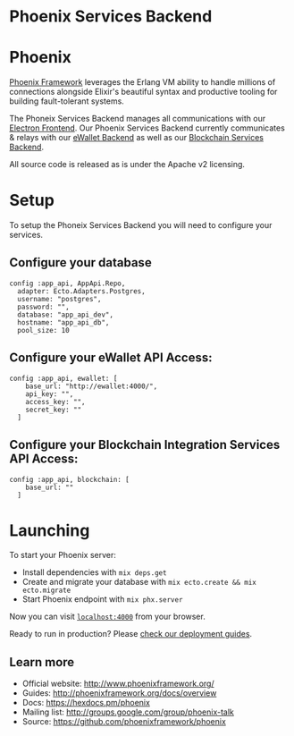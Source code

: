 # Phoenix Services Backend

# Phoenix
[Phoenix Framework](http://phoenixframework.org/) leverages the Erlang VM ability to handle millions of connections alongside Elixir's beautiful syntax and productive tooling for building fault-tolerant systems.

The Phoneix Services Backend manages all communications with our [Electron Frontend](https://github.com/turbo-play/frontend). Our Phoenix Services Backend currently communicates & relays with our [eWallet Backend](https://github.com/turbo-play/ewallet) as well as our [Blockchain Services Backend](https://github.com/turbo-play/blockchain-services).

All source code is released as is under the Apache v2 licensing.

# Setup

To setup the Phoneix Services Backend you will need to configure your services.

## Configure your database
```
config :app_api, AppApi.Repo,
  adapter: Ecto.Adapters.Postgres,
  username: "postgres",
  password: "",
  database: "app_api_dev",
  hostname: "app_api_db",
  pool_size: 10
```

## Configure your eWallet API Access:
````
config :app_api, ewallet: [
    base_url: "http://ewallet:4000/",
    api_key: "",
    access_key: "",
    secret_key: ""
  ]
````

## Configure your Blockchain Integration Services API Access:
````
config :app_api, blockchain: [
    base_url: ""
  ]
````

# Launching

To start your Phoenix server:

  * Install dependencies with `mix deps.get`
  * Create and migrate your database with `mix ecto.create && mix ecto.migrate`
  * Start Phoenix endpoint with `mix phx.server`

Now you can visit [`localhost:4000`](http://localhost:4000) from your browser.

Ready to run in production? Please [check our deployment guides](http://www.phoenixframework.org/docs/deployment).

## Learn more

  * Official website: http://www.phoenixframework.org/
  * Guides: http://phoenixframework.org/docs/overview
  * Docs: https://hexdocs.pm/phoenix
  * Mailing list: http://groups.google.com/group/phoenix-talk
  * Source: https://github.com/phoenixframework/phoenix
